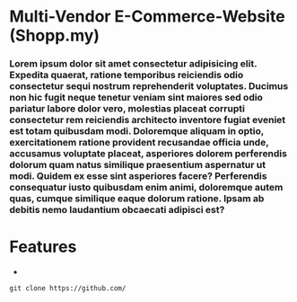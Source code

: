 # Multi-Vendor E-Commerce-Website (Shopp.my) 
### Lorem ipsum dolor sit amet consectetur adipisicing elit. Expedita quaerat, ratione temporibus reiciendis odio consectetur sequi nostrum reprehenderit voluptates. Ducimus non hic fugit neque tenetur veniam sint maiores sed odio pariatur labore dolor vero, molestias placeat corrupti consectetur rem reiciendis architecto inventore fugiat eveniet est totam quibusdam modi. Doloremque aliquam in optio, exercitationem ratione provident recusandae officia unde, accusamus voluptate placeat, asperiores dolorem perferendis dolorum quam natus similique praesentium aspernatur ut modi. Quidem ex esse sint asperiores facere? Perferendis consequatur iusto quibusdam enim animi, doloremque autem quas, cumque similique eaque dolorum ratione. Ipsam ab debitis nemo laudantium obcaecati adipisci est?

# Features
* 


`git clone https://github.com/`
